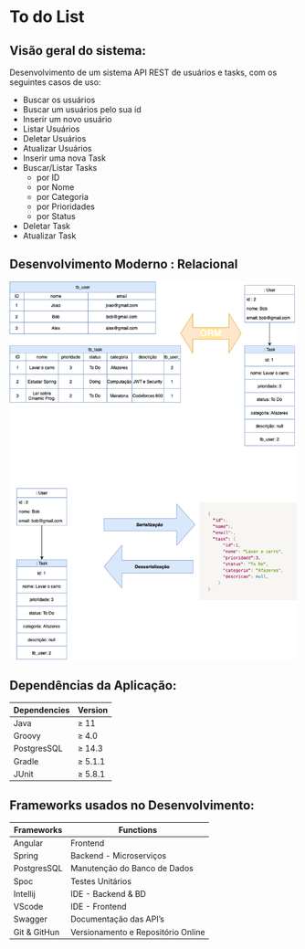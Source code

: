 # To do List


## Visão geral do sistema:

Desenvolvimento de um sistema API REST de usuários e tasks, com os seguintes casos de uso:

- Buscar os usuários
- Buscar um usuários pelo sua id
- Inserir um novo usuário
- Listar Usuários
- Deletar Usuários
- Atualizar Usuários
- Inserir uma nova Task
- Buscar/Listar Tasks
    - por ID
    - por Nome
    - por Categoria
    - por Prioridades
    - por Status
- Deletar Task
- Atualizar Task

## Desenvolvimento Moderno : Relacional

![diagram_task.png](anexos/diagram_task.png)

## Dependências da Aplicação:

| Dependencies  | Version |
| --- | --- |
| Java | ≥ 11 |
| Groovy | ≥ 4.0 |
| PostgresSQL | ≥ 14.3 |
| Gradle | ≥ 5.1.1 |
| JUnit | ≥ 5.8.1 |

## Frameworks usados no Desenvolvimento:

| Frameworks  | Functions |
| --- | --- |
| Angular | Frontend |
| Spring | Backend - Microserviços |
| PostgresSQL | Manutenção do Banco de Dados |
| Spoc | Testes Unitários |
| Intellij  | IDE - Backend & BD |
| VScode | IDE - Frontend |
| Swagger  | Documentação das API’s |
| Git & GitHun  | Versionamento e Repositório Online |
